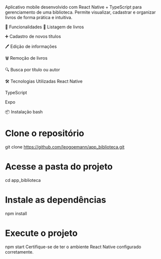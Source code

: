 Aplicativo mobile desenvolvido com React Native + TypeScript para gerenciamento de uma biblioteca. Permite visualizar, cadastrar e organizar livros de forma prática e intuitiva.

🚀 Funcionalidades
📖 Listagem de livros

➕ Cadastro de novos títulos

🖊️ Edição de informações

🗑️ Remoção de livros

🔍 Busca por título ou autor

🛠️ Tecnologias Utilizadas
React Native

TypeScript

Expo

📦 Instalação
bash
# Clone o repositório
git clone https://github.com/leogoemann/app_biblioteca.git

# Acesse a pasta do projeto
cd app_biblioteca

# Instale as dependências
npm install

# Execute o projeto
npm start
Certifique-se de ter o ambiente React Native configurado corretamente.
